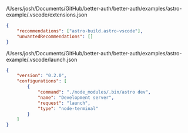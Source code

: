 /Users/josh/Documents/GitHub/better-auth/better-auth/examples/astro-example/.vscode/extensions.json
```json
{
	"recommendations": ["astro-build.astro-vscode"],
	"unwantedRecommendations": []
}

```
/Users/josh/Documents/GitHub/better-auth/better-auth/examples/astro-example/.vscode/launch.json
```json
{
	"version": "0.2.0",
	"configurations": [
		{
			"command": "./node_modules/.bin/astro dev",
			"name": "Development server",
			"request": "launch",
			"type": "node-terminal"
		}
	]
}

```
